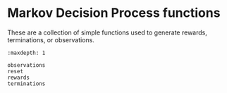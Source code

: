 # Markov Decision Process functions

These are a collection of simple functions used to generate rewards, terminations, or observations.

```{toctree}
:maxdepth: 1

observations
reset
rewards
terminations
```
